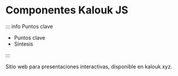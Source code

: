 # Componentes Kalouk JS

::: info Puntos clave

- Puntos clave
- Síntesis

:::

Sitio web para presentaciones interactivas, disponible en kalouk.xyz.
